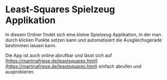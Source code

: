 # Least-Squares Spielzeug Applikation
In diesem Ordner findet sich eine kleine Spielzeug Applikation, in der man durch klicken Punkte setzen kann und automatisiert die Ausgleichsgerade bestimmen lassen kann.

Die App ist auch online abrufbar und lässt sich auf [https://martinafriese.de/leastsquares.html](https://martinafriese.de/leastsquares.html) einfach abrufen und ausprobieren.
